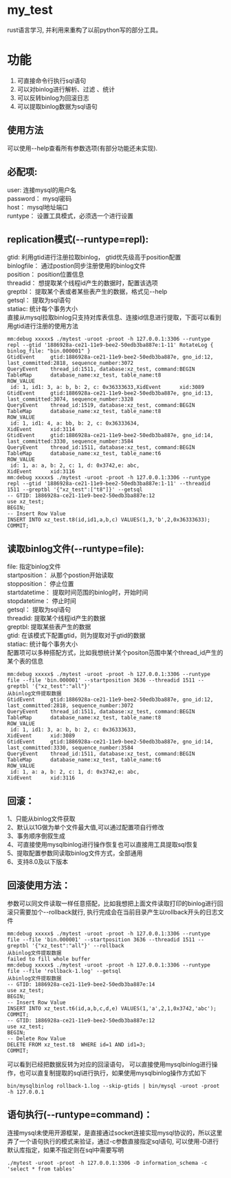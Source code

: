 # my_test

rust语言学习, 并利用来重构了以前python写的部分工具。


# 功能

1. 可直接命令行执行sql语句    
2. 可以对binlog进行解析、过滤 、统计    
3. 可以反转binlog为回滚日志     
4. 可以提取binlog数据为sql语句

## 使用方法

可以使用--help查看所有参数选项(有部分功能还未实现).

## 必配项:

user: 连接mysql的用户名     
password： mysql密码     
host： mysql地址端口     
runtype： 设置工具模式，必须选一个进行设置

## replication模式(--runtype=repl):

  gtid: 利用gtid进行注册拉取binlog， gtid优先级高于position配置     
  binlogfile： 通过postion同步注册使用的binlog文件     
  position： position位置信息    
  threadid： 想提取某个线程id产生的数据时，配置该选项   
  greptbl： 提取某个表或者某些表产生的数据，格式见--help   
  getsql： 提取为sql语句   
  statiac: 统计每个事务大小   
  直接从mysql拉取binlog只支持对库表信息、连接id信息进行提取，下面可以看到用gtid进行注册的使用方法  
  
	mm:debug xxxxx$ ./mytest -uroot -proot -h 127.0.0.1:3306 --runtype repl --gtid '1886928a-ce21-11e9-bee2-50edb3ba887e:1-11' RotateLog { binlog_file: "bin.000001" }  
	GtidEvent     gtid:1886928a-ce21-11e9-bee2-50edb3ba887e, gno_id:12, last_committed:2818, sequence_number:3072  
	QueryEvent    thread_id:1511, database:xz_test, command:BEGIN  
	TableMap      database_name:xz_test, table_name:t8  
	ROW_VALUE  
	 id: 1, id1: 3, a: b, b: 2, c: 0x36333633,XidEvent      xid:3089  
	GtidEvent     gtid:1886928a-ce21-11e9-bee2-50edb3ba887e, gno_id:13, last_committed:3074, sequence_number:3328  
	QueryEvent    thread_id:1519, database:xz_test, command:BEGIN  
	TableMap      database_name:xz_test, table_name:t8  
	ROW_VALUE  
	 id: 1, id1: 4, a: bb, b: 2, c: 0x36333634,
	XidEvent      xid:3114  
	GtidEvent     gtid:1886928a-ce21-11e9-bee2-50edb3ba887e, gno_id:14, last_committed:3330, sequence_number:3584  
	QueryEvent    thread_id:1511, database:xz_test, command:BEGIN  
	TableMap      database_name:xz_test, table_name:t6  
	ROW_VALUE  
	 id: 1, a: a, b: 2, c: 1, d: 0x3742,e: abc, 
	XidEvent      xid:3116  
	mm:debug xxxxx$ ./mytest -uroot -proot -h 127.0.0.1:3306 --runtype repl --gtid '1886928a-ce21-11e9-bee2-50edb3ba887e:1-11' --threadid 1511 --greptbl '{"xz_test":["t8"]}' --getsql  
	-- GTID: 1886928a-ce21-11e9-bee2-50edb3ba887e:12  
	use xz_test;  
	BEGIN;  
	-- Insert Row Value  
	INSERT INTO xz_test.t8(id,id1,a,b,c) VALUES(1,3,'b',2,0x36333633);  
	COMMIT;

## 读取binlog文件(--runtype=file):

file: 指定binlog文件   
startposition： 从那个postion开始读取   
stopposition： 停止位置   
startdatetime： 提取时间范围的binlog时，开始时间   
stopdatetime： 停止时间   
getsql： 提取为sql语句   
threadid: 提取某个线程id产生的数据   
greptbl: 提取某些表产生的数据   
gtid: 在该模式下配置gtid，则为提取对于gtid的数据   
statiac: 统计每个事务大小    
配置项可以多种搭配方式，比如我想统计某个positon范围中某个thread_id产生的某个表的信息  

	mm:debug xxxxx$ ./mytest -uroot -proot -h 127.0.0.1:3306 --runtype file --file 'bin.000001' --startposition 3636 --threadid 1511 --greptbl '{"xz_test":"all"}'  
	从binlog文件提取数据  
	GtidEvent     gtid:1886928a-ce21-11e9-bee2-50edb3ba887e, gno_id:12, last_committed:2818, sequence_number:3072  
	QueryEvent    thread_id:1511, database:xz_test, command:BEGIN  
	TableMap      database_name:xz_test, table_name:t8  
	ROW_VALUE  
	 id: 1, id1: 3, a: b, b: 2, c: 0x36333633,
	XidEvent      xid:3089  
	GtidEvent     gtid:1886928a-ce21-11e9-bee2-50edb3ba887e, gno_id:14, last_committed:3330, sequence_number:3584  
	QueryEvent    thread_id:1511, database:xz_test, command:BEGIN  
	TableMap      database_name:xz_test, table_name:t6  
	ROW_VALUE  
	 id: 1, a: a, b: 2, c: 1, d: 0x3742,e: abc, 
	XidEvent      xid:3116

## 回滚：

1、只能从binlog文件获取  
2、默认以1G做为单个文件最大值,可以通过配置项自行修改  
3、事务顺序倒叙生成  
4、可直接使用mysqlbinlog进行操作恢复也可以直接用工具提取sql恢复  
5、提取配置参数同读取binlog文件方式，全部通用  
6、支持8.0及以下版本


## 回滚使用方法：
参数可以同文件读取一样任意搭配，比如我想把上面文件读取打印的binlog进行回滚只需要加个--rollback就行, 执行完成会在当前目录产生以rollback开头的日志文件

	mm:debug xxxxx$ ./mytest -uroot -proot -h 127.0.0.1:3306 --runtype file --file 'bin.000001' --startposition 3636 --threadid 1511 --greptbl '{"xz_test":"all"}' --rollback  
	从binlog文件提取数据  
	failed to fill whole buffer  
	mm:debug xxxxx$ ./mytest -uroot -proot -h 127.0.0.1:3306 --runtype file --file 'rollback-1.log' --getsql 
	从binlog文件提取数据  
	-- GTID: 1886928a-ce21-11e9-bee2-50edb3ba887e:14  
	use xz_test;  
	BEGIN;  
	-- Insert Row Value  
	INSERT INTO xz_test.t6(id,a,b,c,d,e) VALUES(1,'a',2,1,0x3742,'abc');  
	COMMIT;  
	-- GTID: 1886928a-ce21-11e9-bee2-50edb3ba887e:12  
	use xz_test;  
	BEGIN;  
	-- Delete Row Value  
	DELETE FROM xz_test.t8  WHERE id=1 AND id1=3;  
	COMMIT;
	
可以看到已经把数据反转为对应的回滚语句， 可以直接使用mysqlbinlog进行操作，也可以直复制提取的sql进行执行，如果使用mysqlbinlog操作方式如下

	bin/mysqlbinlog rollback-1.log --skip-gtids | bin/mysql -uroot -proot -h 127.0.0.1
## 语句执行(--runtype=command)：

连接mysql未使用开源框架，是直接通过socket连接实现mysql协议的，所以这里弄了一个语句执行的模式来验证，通过-c参数直接指定sql语句, 可以使用-D进行默认库指定，如果不指定则在sql中需要写明

	./mytest -uroot -proot -h 127.0.0.1:3306 -D information_schema -c 'select * from tables'
